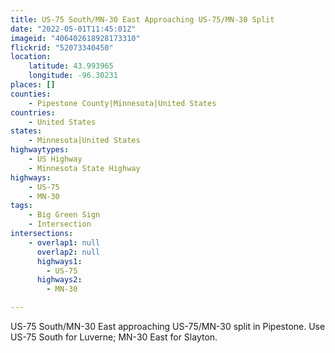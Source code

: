 ```yaml
---
title: US-75 South/MN-30 East Approaching US-75/MN-30 Split
date: "2022-05-01T11:45:01Z"
imageid: "406402618928173310"
flickrid: "52073340450"
location:
    latitude: 43.993965
    longitude: -96.30231
places: []
counties:
    - Pipestone County|Minnesota|United States
countries:
    - United States
states:
    - Minnesota|United States
highwaytypes:
    - US Highway
    - Minnesota State Highway
highways:
    - US-75
    - MN-30
tags:
    - Big Green Sign
    - Intersection
intersections:
    - overlap1: null
      overlap2: null
      highways1:
        - US-75
      highways2:
        - MN-30

---
```

US-75 South/MN-30 East approaching US-75/MN-30 split in Pipestone.  Use US-75 South for Luverne; MN-30 East for Slayton.
